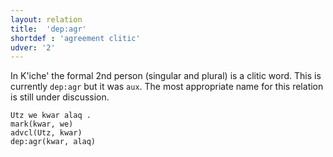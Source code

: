 ```yaml
---
layout: relation
title:  'dep:agr'
shortdef : 'agreement clitic'
udver: '2'
---
```


In K'iche' the formal 2nd person (singular and plural) is a clitic word.
This is currently `dep:agr` but it was `aux`. The most appropriate name for this relation is still 
under discussion.

~~~ sdparse
Utz we kwar alaq .
mark(kwar, we)
advcl(Utz, kwar)
dep:agr(kwar, alaq)
~~~

<!-- Interlanguage links updated St lis 3 20:58:49 CET 2021 -->
